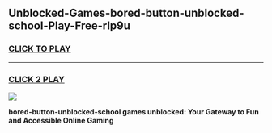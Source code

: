 
## Unblocked-Games-bored-button-unblocked-school-Play-Free-rlp9u
<h3>
<a href="https://premium76.site?title=bored-button-unblocked-school&ref=12A">CLICK TO PLAY</a></h3>
<hr>

<h3>
<a href="https://premium76.site?title=bored-button-unblocked-school&ref=12A">CLICK 2 PLAY</a>
  
</h3>

<a href="https://premium76.site?title=bored-button-unblocked-school&ref=12A"><img src="https://clearcache.store/games.png"></a>


**bored-button-unblocked-school games unblocked: Your Gateway to Fun and Accessible Online Gaming**
